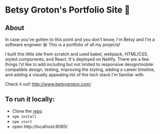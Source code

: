 # Betsy Groton's Portfolio Site :honeybee:

## About

In case you've gotten to this point and you don't know, I'm Betsy and I'm a software engineer :satisfied: This is a portfolio of all my projects!

I built this little site from scratch and used babel, webpack, HTML/CSS, styled components, and React. It's deployed on Netlify. There are a few things I'd like to add including but not limited to responsive design/mobile compatible design, testing, improving the styling, adding a career timeline, and adding a visually appealing list of the tech stack I'm familiar with.

Check it out!
http://www.betsygroton.com/

## To run it locally:

- Clone the [repo](https://github.com/betsyg6/betsy-portfolio)
- `npm install`
- `npm start`
- open http://localhost:8080/
